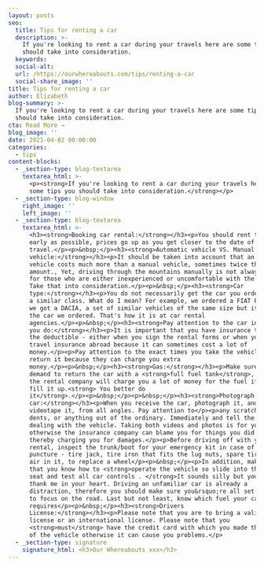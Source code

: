```yaml
---
layout: posts
seo:
  title: Tips for renting a car
  description: >-
    If you're looking to rent a car during your travels here are some tips you
    should take into consideration.
  keywords:
  social-alt:
  url: /https://ourwhereabouts.com/tips/renting-a-car
  social-share_image: ''
title: Tips for renting a car
author: Elizabeth
blog-summary: >-
  If you're looking to rent a car during your travels here are some tips you
  should take into consideration.
cta: Read More →
blog_image: ''
date: 2021-04-02 00:00:00
categories:
  - tips
content-blocks:
  - _section-type: blog-textarea
    textarea_html: >-
      <p><strong>If you're looking to rent a car during your travels here are
      some tips you should take into consideration.</strong></p>
  - _section-type: blog-window
    right_image: ''
    left_image: ''
  - _section-type: blog-textarea
    textarea_html: >-
      <h3><strong>Booking car rental:</strong></h3><p>You should rent the car as
      early as possible, prices go up as you get closer to the date of
      travel.</p><p>&nbsp;</p><h3><strong>Automatic vehicle VS. Manual
      vehicle:</strong></h3><p>It should be taken into account that an automatic
      vehicle costs much more than a manual vehicle, sometimes twice the
      amount., Yet, driving through the mountains manually is not always easy
      for those who are either inexperienced or uncomfortable with the manual.
      Take that into consideration.</p><p>&nbsp;</p><h3><strong>Car
      type:</strong></h3><p>You do not necessarily get the car you order but of
      a similar class. What do I mean? For example, we ordered a FIAT PANDA but
      we got a DACIA, a set of similar vehicles of the same size but it is not
      the car we ordered. That's how it is at car rental
      agencies.</p><p>&nbsp;</p><h3><strong>Pay attention to the car insurance
      you do:</strong></h3><p>It is important that you have insurance to cancel
      the deductible - either when you sign the rental forms or when you do
      travel insurance abroad because it can sometimes cost a lot of
      money.</p><p>Pay attention to the exact times you take the vehicle and
      return it because they can charge you extra
      money.</p><p>&nbsp;</p><h3><strong>Gas:</strong></h3><p>Make sure to
      demand to return the car with a <strong>full fuel tank</strong>, because
      the rental company will charge you a lot of money for the fuel if they
      fill it up.<strong> You better do
      it</strong>.</p><p>&nbsp;</p><p>&nbsp;</p><h3><strong>Photograph the
      car:</strong></h3><p>When you receive the car, photograph it, and
      videotape it, from all angles. Pay attention to</p><p>any scratches,
      dents, or anything out of the ordinary. Immediately and tell the agent
      dealing with the vehicle. Taking both videos and photos is for your proof,
      otherwise the insurance company can blame you for things you did not do
      thereby charging you for damages.</p><p>Before driving off with your
      rental, inspect the trunk/boot for your emergency kit in case of a
      puncture - tire jack, tire iron that fits the lug nuts, spare tire with
      air in it, to replace a wheel</p><p>&nbsp;</p><p>In addition, make sure
      that you know how to <strong>operate the vehicle so slide into the drivers
      seat and test all car controls . </strong>It sounds silly but you will
      thank me in your heart. Driving an unfamiliar car is already a
      distraction, therefore you should make sure you&rsquo;re all set and ready
      to focus on the road. Last but not least, know which fuel your car rental
      requires</p><p>&nbsp;</p><h3><strong>Drivers
      License:</strong></h3><p>Please note that you are to bring a valid driving
      license or an international license. Please note that you
      <strong>must</strong> have the credit card with which you made the booking
      of the vehicle otherwise it can cause you problems.</p>
  - _section-type: signature
    signature_html: <h3>Our Whereabouts xxx</h3>
---
```

